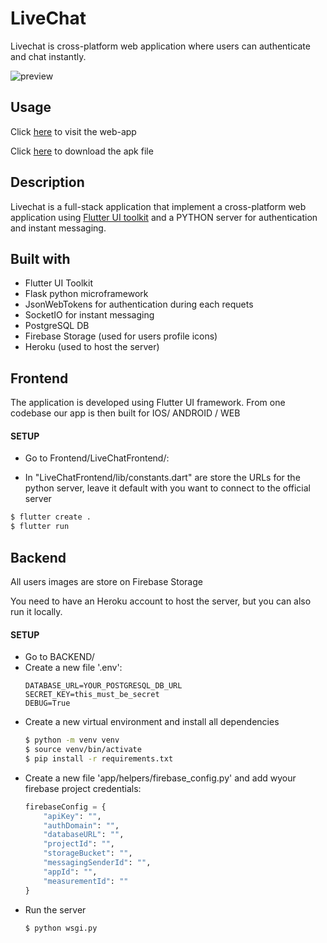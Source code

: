 # LiveChat
Livechat is cross-platform web application where users can authenticate and chat instantly. 

![preview](preview.gif)

## Usage
Click [here](https://manuelarto.github.io/livechat) to visit the web-app

Click [here](https://drive.google.com/open?id=1yT_z4t_odaAdmYYD84YqOGvCBLhWufLQ) to download the apk file

## Description
Livechat is a full-stack application that implement a cross-platform web application using [Flutter UI toolkit](https://flutter.dev/) and a PYTHON server for authentication and instant messaging.

## Built with
* Flutter UI Toolkit
* Flask python microframework
* JsonWebTokens for authentication during each requets
* SocketIO for instant messaging
* PostgreSQL DB
* Firebase Storage (used for users profile icons)
* Heroku (used to host the server)

## Frontend
The application is developed using Flutter UI framework. From one codebase our app is then built for IOS/ ANDROID / WEB

#### SETUP
* Go to Frontend/LiveChatFrontend/:

* In "LiveChatFrontend/lib/constants.dart" are store the URLs for the python server, leave it default with you want to connect to  the official server

```bash
$ flutter create .
$ flutter run 
```

## Backend
All users images are store on Firebase Storage

You need to have an Heroku account to host the server, but you can also run it locally.

#### SETUP
* Go to BACKEND/
* Create a new file '.env':
	```
	DATABASE_URL=YOUR_POSTGRESQL_DB_URL
	SECRET_KEY=this_must_be_secret
	DEBUG=True
	```
* Create a new virtual environment and install all dependencies
	```bash
	$ python -m venv venv
	$ source venv/bin/activate
	$ pip install -r requirements.txt
*  Create a new file 'app/helpers/firebase_config.py' and add wyour firebase project credentials:
	```python
	firebaseConfig = {
		"apiKey": "",
		"authDomain": "",
		"databaseURL": "",
		"projectId": "",
		"storageBucket": "",
		"messagingSenderId": "",
		"appId": "",
		"measurementId": ""
	}
	```
* Run the server
	```bash
	$ python wsgi.py
	```
